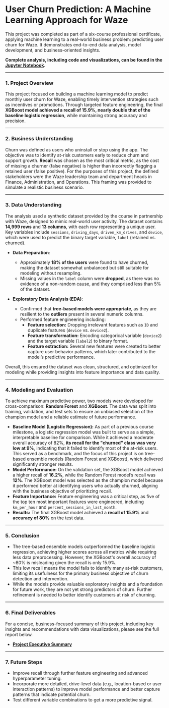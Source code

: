 # User Churn Prediction: A Machine Learning Approach for Waze

This project was completed as part of a six-course professional certificate, applying machine learning to a real-world business problem: predicting user churn for Waze. It demonstrates end-to-end data analysis, model development, and business-oriented insights.

**Complete analysis, including code and visualizations, can be found in the [Jupyter Notebook](https://github.com/sushma-ravichandran/user-churn-prediction/blob/main/User%20Churn%20Prediction.ipynb).**

---

### 1. Project Overview

This project focused on building a machine learning model to predict monthly user churn for Waze, enabling timely intervention strategies such as incentives or promotions. Through targeted feature engineering, the final **XGBoost model achieved a recall of 15.9%, nearly double that of the baseline logistic regression**, while maintaining strong accuracy and precision.

---

### 2. Business Understanding

Churn was defined as users who uninstall or stop using the app. The objective was to identify at-risk customers early to reduce churn and support growth. **Recall** was chosen as the most critical metric, as the cost of missing a churner (false negative) is higher than incorrectly flagging a retained user (false positive). For the purposes of this project, the defined stakeholders were the Waze leadership team and department heads in Finance, Administration, and Operations. This framing was provided to simulate a realistic business scenario.  

---

### 3. Data Understanding

The analysis used a synthetic dataset provided by the course in partnership with Waze, designed to mimic real-world user activity. The dataset contains **14,999 rows** and **13 columns**, with each row representing a unique user. Key variables include `sessions`, `driving_days`, `driven_km_drives`, and `device`, which were used to predict the binary target variable, `label` (retained vs. churned).

- **Data Preparation**:  
  - Approximately **18% of the users** were found to have churned, making the dataset somewhat unbalanced but still suitable for modeling without resampling.  
  - Missing values in the `label` column were **dropped**, as there was no evidence of a non-random cause, and they comprised less than 5% of the dataset.
    
- **Exploratory Data Analysis (EDA)**:  
  - Confirmed that **tree-based models were appropriate**, as they are resilient to the **outliers** present in several numeric columns.  
  - Performed feature engineering including:  
    - **Feature selection:** Dropping irrelevant features such as `ID` and duplicate features (`device` vs. `device2`).  
    - **Feature transformation:** Encoding categorical variable (`device2`) and the target variable (`label2`) to binary format.  
    - **Feature extraction:** Several new features were created to better capture user behavior patterns, which later contributed to the model’s predictive performance.  

Overall, this ensured the dataset was clean, structured, and optimized for modeling while providing insights into feature importance and data quality.

---

### 4. Modeling and Evaluation

To achieve maximum predictive power, two models were developed for cross-comparison: **Random Forest** and **XGBoost**. The data was split into training, validation, and test sets to ensure an unbiased selection of the champion model and a reliable estimate of future performance.

* **Baseline Model (Logistic Regression):** As part of a previous course milestone, a logistic regression model was built to serve as a simple, interpretable baseline for comparison. While it achieved a moderate overall accuracy of 82%, **its recall for the "churned" class was very low at 9%**, indicating that it failed to identify most of the at-risk users. This served as a benchmark, and the focus of this project is on tree-based ensemble models (Random Forest and XGBoost), which delivered significantly stronger results.
* **Model Performance:** On the validation set, the XGBoost model achieved a higher recall of **16.2%**, while the Random Forest model’s recall was **12%**. The XGBoost model was selected as the champion model because it performed better at identifying users who actually churned, aligning with the business objective of prioritizing recall.
* **Feature Importance:** Feature engineering was a critical step, as five of the top ten most important features were engineered, including `km_per_hour` and `percent_sessions_in_last_month`. 
* **Results:** The final XGBoost model achieved a **recall of 15.9%** and **accuracy of 80%** on the test data.
  
---

### 5. Conclusion
 
- The tree-based ensemble models outperformed the baseline logistic regression, achieving higher scores across all metrics while requiring less data preprocessing. However, the XGBoost's overall accuracy of ~80% is misleading given the recall is only 15.9%.
- This low recall means the model fails to identify many at-risk customers, limiting its usefulness for the primary business objective of churn detection and intervention.
- While the models provide valuable exploratory insights and a foundation for future work, they are not yet strong predictors of churn. Further refinement is needed to better identify customers at risk of churning.
  
---

### 6. Final Deliverables

For a concise, business-focused summary of this project, including key insights and recommendations with data visualizations, please see the full report below.
* **[Project Executive Summary](https://github.com/sushma-ravichandran/user-churn-prediction/blob/main/User%20Churn%20Prediction_Executive%20summaries.pdf)**  

---

### 7. Future Steps

* Improve recall through further feature engineering and advanced hyperparameter tuning.  
* Incorporate more detailed, drive-level data (e.g., location-based or user interaction patterns) to improve model performance and better capture patterns that indicate potential churn. 
* Test different variable combinations to get a more predictive signal.
